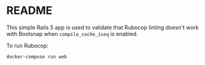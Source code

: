 # README

This simple Rails 5 app is used to validate that Rubocop linting doesn't work with
Bootsnap when `compile_cache_iseq` is enabled.

To run Rubocop:
 
```
docker-compose run web
```
